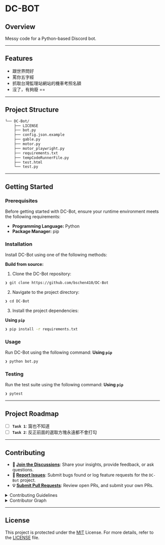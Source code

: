 <!-- <p align="center">
    <img src="https://cdn-icons-png.flaticon.com/512/6295/6295417.png" align="center" width="30%">
</p> -->
<p align="center"><h1 align="left">DC-BOT</h1></p>

##  Overview

Messy code for a Python-based Discord bot.

---

##  Features

- 跟世界問好
- 罵你五字經
- 抓取台灣監理站網站的機車考照名額
- 沒了，有夠廢 ==

---

##  Project Structure

```sh
└── DC-Bot/
    ├── LICENSE
    ├── bot.py
    ├── config.json.example
    ├── gable.py
    ├── motor.py
    ├── motor_playwright.py
    ├── requirements.txt
    ├── tempCodeRunnerFile.py
    ├── test.html
    └── test.py
```


---
##  Getting Started

###  Prerequisites

Before getting started with DC-Bot, ensure your runtime environment meets the following requirements:

- **Programming Language:** Python
- **Package Manager:** pip


###  Installation

Install DC-Bot using one of the following methods:

**Build from source:**

1. Clone the DC-Bot repository:
```sh
❯ git clone https://github.com/bschen410/DC-Bot
```

2. Navigate to the project directory:
```sh
❯ cd DC-Bot
```

3. Install the project dependencies:


**Using `pip`**

```sh
❯ pip install -r requirements.txt
```




###  Usage
Run DC-Bot using the following command:
**Using `pip`**

```sh
❯ python bot.py
```


###  Testing
Run the test suite using the following command:
**Using `pip`**

```sh
❯ pytest
```


---
##  Project Roadmap

- [ ] **`Task 1`**: 窩也不知道
- [ ] **`Task 2`**: 反正前面的選取方塊永遠都不會打勾

---

##  Contributing

- **💬 [Join the Discussions](https://github.com/bschen410/DC-Bot/discussions)**: Share your insights, provide feedback, or ask questions.
- **🐛 [Report Issues](https://github.com/bschen410/DC-Bot/issues)**: Submit bugs found or log feature requests for the `DC-Bot` project.
- **💡 [Submit Pull Requests](https://github.com/bschen410/DC-Bot/blob/main/CONTRIBUTING.md)**: Review open PRs, and submit your own PRs.

<details closed>
<summary>Contributing Guidelines</summary>

1. **Fork the Repository**: Start by forking the project repository to your github account.
2. **Clone Locally**: Clone the forked repository to your local machine using a git client.
   ```sh
   git clone https://github.com/bschen410/DC-Bot
   ```
3. **Create a New Branch**: Always work on a new branch, giving it a descriptive name.
   ```sh
   git checkout -b new-feature-x
   ```
4. **Make Your Changes**: Develop and test your changes locally.
5. **Commit Your Changes**: Commit with a clear message describing your updates.
   ```sh
   git commit -m 'Implemented new feature x.'
   ```
6. **Push to github**: Push the changes to your forked repository.
   ```sh
   git push origin new-feature-x
   ```
7. **Submit a Pull Request**: Create a PR against the original project repository. Clearly describe the changes and their motivations.
8. **Review**: Once your PR is reviewed and approved, it will be merged into the main branch. Congratulations on your contribution!
</details>

<details closed>
<summary>Contributor Graph</summary>
<br>
<p align="left">
   <a href="https://github.com{/bschen410/DC-Bot/}graphs/contributors">
      <img src="https://contrib.rocks/image?repo=bschen410/DC-Bot">
   </a>
</p>
</details>

---

##  License

This project is protected under the [MIT](https://opensource.org/license/mit) License. For more details, refer to the [LICENSE](https://github.com/bschen410/DC-Bot/blob/main/LICENSE) file.
